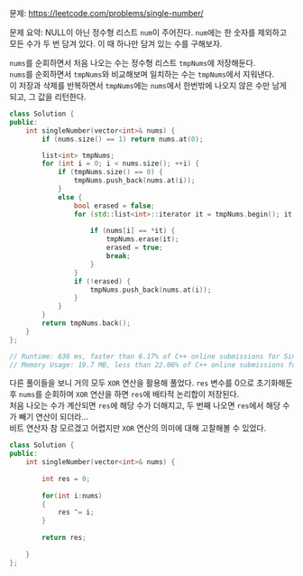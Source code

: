 문제: https://leetcode.com/problems/single-number/        
                
문제 요약: NULL이 아닌 정수형 리스트 `num`이 주어진다. `num`에는 한 숫자를 제외하고 모든 수가 두 번 담겨 있다. 이 때 하나만 담겨 있는 수를 구해보자.     
                   
`nums`를 순회하면서 처음 나오는 수는 정수형 리스트 `tmpNums`에 저장해둔다.     
`nums`를 순회하면서 `tmpNums`와 비교해보며 일치하는 수는 `tmpNums`에서 지워낸다.    
이 저장과 삭제를 반복하면서 `tmpNums`에는 `nums`에서 한번밖에 나오지 않은 수만 남게 되고, 그 값을 리턴한다.          
```cpp
class Solution {
public:
    int singleNumber(vector<int>& nums) {
        if (nums.size() == 1) return nums.at(0);

        list<int> tmpNums;
        for (int i = 0; i < nums.size(); ++i) {
            if (tmpNums.size() == 0) {
                tmpNums.push_back(nums.at(i));
            }
            else {
                bool erased = false;
                for (std::list<int>::iterator it = tmpNums.begin(); it != tmpNums.end(); ++it) {
                    
                    if (nums[i] == *it) {
                        tmpNums.erase(it);
                        erased = true;
                        break;
                    }
                }
                if (!erased) {
                    tmpNums.push_back(nums.at(i));
                }
            }
        }
        return tmpNums.back();
    }
};

// Runtime: 636 ms, faster than 6.17% of C++ online submissions for Single Number.
// Memory Usage: 19.7 MB, less than 22.06% of C++ online submissions for Single Number.
```
                    
                    
다른 풀이들을 보니 거의 모두 `XOR` 연산을 활용해 풀었다. `res` 변수를 0으로 초기화해둔 후 `nums`를 순회하며 `XOR` 연산을 하면 `res`에 배타적 논리합이 저장된다.      
처음 나오는 수가 계산되면 `res`에 해당 수가 더해지고, 두 번째 나오면 `res`에서 해당 수가 빼기 연산이 되더라...     
비트 연산자 참 모르겠고 어렵지만 `XOR` 연산의 의미에 대해 고찰해볼 수 있었다.           
```cpp
class Solution {
public:
    int singleNumber(vector<int>& nums) {
        
        int res = 0;
        
        for(int i:nums)
        {
            res ^= i;
        }
        
        return res;
        
    }
};
```
